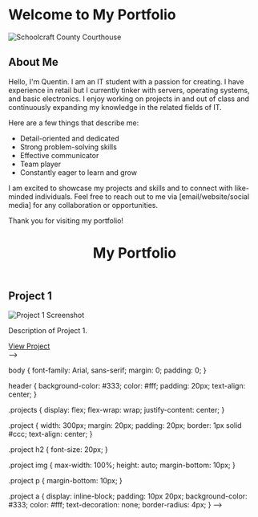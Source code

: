 # Welcome to My Portfolio

![Schoolcraft County Courthouse](https://upload.wikimedia.org/wikipedia/commons/8/86/Schoolcraft_County_Courthouse_%28Manistique%29.jpg)

## About Me

Hello, I'm Quentin. I am an IT student with a passion for creating. I have experience in retail but I currently tinker with servers, operating systems, and basic electronics. I enjoy working on projects in and out of class and continuously expanding my knowledge in the related fields of IT.

Here are a few things that describe me:

- Detail-oriented and dedicated
- Strong problem-solving skills
- Effective communicator
- Team player
- Constantly eager to learn and grow

I am excited to showcase my projects and skills and to connect with like-minded individuals. Feel free to reach out to me via [email/website/social media] for any collaboration or opportunities.

Thank you for visiting my portfolio!

<!DOCTYPE html>
<html lang="en">
<head>
  <meta charset="UTF-8">
  <title>My Portfolio</title>
  <link rel="stylesheet" type="text/css" href="style.css">
</head>
<body>
  <header>
    <h1>My Portfolio</h1>
  </header>

  <section class="projects">
    <div class="project">
      <h2>Project 1</h2>
      <img src="project1-screenshot.jpg" alt="Project 1 Screenshot">
      <p>Description of Project 1.</p>
      <a href="project1-repo-link">View Project</a>
    </div>

  </section>
</body>
</html>
-->

body {
  font-family: Arial, sans-serif;
  margin: 0;
  padding: 0;
}

header {
  background-color: #333;
  color: #fff;
  padding: 20px;
  text-align: center;
}

.projects {
  display: flex;
  flex-wrap: wrap;
  justify-content: center;
}

.project {
  width: 300px;
  margin: 20px;
  padding: 20px;
  border: 1px solid #ccc;
  text-align: center;
}

.project h2 {
  font-size: 20px;
}

.project img {
  max-width: 100%;
  height: auto;
  margin-bottom: 10px;
}

.project p {
  margin-bottom: 10px;
}

.project a {
  display: inline-block;
  padding: 10px 20px;
  background-color: #333;
  color: #fff;
  text-decoration: none;
  border-radius: 4px;
}
-->

